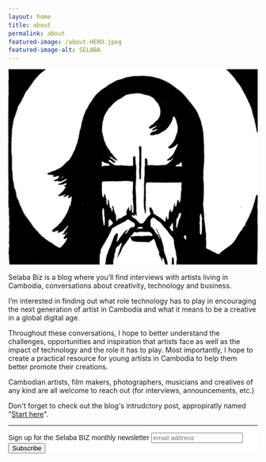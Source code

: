 ```yaml
---
layout: home
title: about
permalink: about
featured-image: /about-HERO.jpeg
featured-image-alt: SELABA
---
```

![Hero image](/assets/about-HERO.jpeg)

Selaba Biz is a blog where you’ll find interviews with artists living in Cambodia, conversations about creativity, technology and business.

I’m interested in finding out what role technology has to play in encouraging the next generation of artist in Cambodia and what it means to be a creative in a global digital age.

Throughout these conversations, I hope to better understand the challenges, opportunities and inspiration that artists face as well as the impact of technology and the role it has to play. Most importantly, I hope to create a practical resource for young artists in Cambodia to help them better promote their creations.

Cambodian artists, film makers, photographers, musicians and creatives of any kind are all welcome to reach out (for interviews, announcements, etc.)

Don't forget to check out the blog's intrudctory post, appropiratly named "[Start here][start-here]". 

-----


<!-- Begin Mailchimp Signup Form -->
<link href="//cdn-images.mailchimp.com/embedcode/slim-10_7.css" rel="stylesheet" type="text/css">
<style type="text/css">
	#mc_embed_signup{background:#fff; clear:left; font:14px Helvetica,Arial,sans-serif; }
	/* Add your own Mailchimp form style overrides in your site stylesheet or in this style block.
	   We recommend moving this block and the preceding CSS link to the HEAD of your HTML file. */
</style>
<div id="mc_embed_signup">
<form action="https://selaba-biz.us7.list-manage.com/subscribe/post?u=b6cc0db60ef84e726662af44c&amp;id=2bbc89f136" method="post" id="mc-embedded-subscribe-form" name="mc-embedded-subscribe-form" class="validate" target="_blank" novalidate>
    <div id="mc_embed_signup_scroll">
	<label for="mce-EMAIL">Sign up for the Selaba BIZ monthly newsletter</label>
	<input type="email" value="" name="EMAIL" class="email" id="mce-EMAIL" placeholder="email address" required>
    <!-- real people should not fill this in and expect good things - do not remove this or risk form bot signups-->
    <div style="position: absolute; left: -5000px;" aria-hidden="true"><input type="text" name="b_b6cc0db60ef84e726662af44c_2bbc89f136" tabindex="-1" value=""></div>
    <div class="clear"><input type="submit" value="Subscribe" name="subscribe" id="mc-embedded-subscribe" class="button"></div>
    </div>
</form>
</div>

<!--End mc_embed_signup-->

[start-here]: https://www.selababiz.com/start-here



